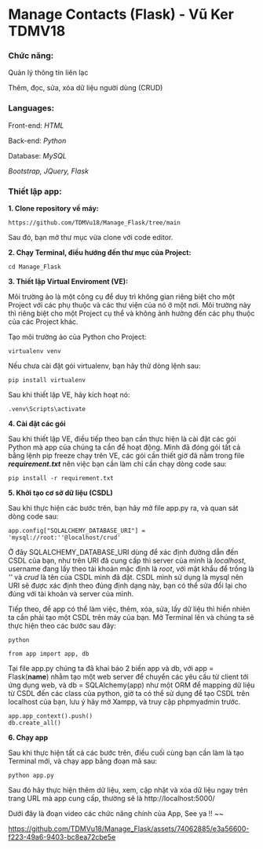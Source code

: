# Manage Contacts (Flask) - Vũ Ker TDMV18
### Chức năng: ###
   Quản lý thông tin liên lạc
   
   Thêm, đọc, sửa, xóa dữ liệu người dùng (CRUD)

### Languages: ###

   Front-end: *HTML*

   Back-end: *Python*

   Database: *MySQL*

   *Bootstrap, JQuery, Flask*

### Thiết lập app: ###
   **1. Clone repository về máy:**
   ```
   https://github.com/TDMVu18/Manage_Flask/tree/main
   ```
   Sau đó, bạn mở thư mục vừa clone với code editor.
   
   **2. Chạy Terminal, điều hướng đến thư mục của Project:**
   
   ```
   cd Manage_Flask
   ```
   **3. Thiết lập Virtual Enviroment (VE):**
      
Môi trường ảo là một công cụ để duy trì không gian riêng biệt cho một Project với các phụ thuộc và các thư viện của nó ở một nơi. Môi trường này thì riêng biệt cho một Project cụ thể và không ảnh hưởng đến các phụ thuộc của các Project khác.

Tạo môi trường ảo của Python cho Project:
   ```
   virtualenv venv
   ```
   Nếu chưa cài đặt gói virtualenv, bạn hãy thử dòng lệnh sau:
   ```
   pip install virtualenv
   ```
   Sau khi thiết lập VE, hãy kích hoạt nó:
   ```
   .venv\Scripts\activate
   ```
   **4. Cài đặt các gói**
      
Sau khi thiết lập VE, điều tiếp theo bạn cần thực hiện là cài đặt các gói Python mà app của chúng ta cần để hoạt động.
Mình đã đóng gói tất cả bằng lệnh pip freeze chạy trên VE, các gói cần thiết giờ đã nằm trong file ***requirement.txt*** nên việc bạn cần làm chỉ cần chạy dòng code sau:
   ```
   pip install -r requirement.txt
   ```
   **5. Khởi tạo cơ sở dữ liệu (CSDL)**

Sau khi thực hiện các bước trên, bạn hãy mở file app.py ra, và quan sát dòng code sau:
   ```
   app.config["SQLALCHEMY_DATABASE_URI"] = 'mysql://root:''@localhost/crud'
   ```
Ở đây SQLALCHEMY_DATABASE_URI dùng để xác định đường dẫn đến CSDL của bạn, như trên URI đã cung cấp thì server của mình là *localhost*, username đang lấy theo tài khoản mặc định là *root*, với mật khẩu để trống là *''* và *crud* là tên của CSDL mình đã đặt. CSDL mình sử dụng là mysql nên URI sẽ được xác định theo đúng định dạng này, bạn có thể sửa đổi lại cho đúng với tài khoản và server của mình.

Tiếp theo, để app có thể làm việc, thêm, xóa, sửa, lấy dữ liệu thì hiển nhiên ta cần phải tạo một CSDL trên máy của bạn. Mở Terminal lên và chúng ta sẽ thực hiện theo các bước sau đây:
   ```
   python
   ```
   ```
   from app import app, db
   ```
Tại file app.py chúng ta đã khai báo 2 biến app và db, với app = Flask(__name__) nhằm tạo một web server để chuyển các yêu cầu từ client tới ứng dụng web, và db = SQLAlchemy(app) như một ORM để mapping dữ liệu từ CSDL đến các class của python, giờ ta có thể sử dụng để tạo CSDL trên localhost của bạn, lưu ý hãy mở Xampp, và truy cập phpmyadmin trước.
   ```
   app.app_context().push()
   db.create_all()
   ```
**6. Chạy app**

Sau khi thực hiện tất cả các bước trên, điều cuối cùng bạn cần làm là tạo Terminal mới, và chạy app bằng đoạn mã sau:
   ```
   python app.py
   ```
Sau đó hãy thực hiện thêm dữ liệu, xem, cập nhật và xóa dữ liệu ngay trên trang URL mà app cung cấp, thường sẽ là http://localhost:5000/

Dưới đây là đoạn video các chức năng chính của App, See ya !! ~~




https://github.com/TDMVu18/Manage_Flask/assets/74062885/e3a56600-f223-49a6-9403-bc8ea72cbe5e


